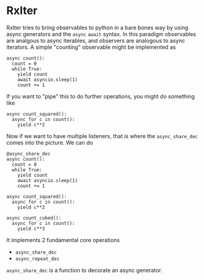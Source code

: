 # RxIter

RxIter tries to bring observables to python in a bare bones way by using async generators and the `async` `await` syntax. In this paradigm observables are analgous to async iterables, and observers are analogous to async iterators. A simple "counting" observable might be implemented as

```
async count():
  count = 0
  while True:
    yield count
    await asyncio.sleep(1)
    count += 1
```

If you want to "pipe" this to do further operations, you might do something like

```
async count_squared():
  async for c in count():
    yield c**2
```

Now if we want to have multiple listeners, that is where the `async_share_dec` comes into the picture. We can do

```
@async_share_dec
async count():
  count = 0
  while True:
    yield count
    await asyncio.sleep(1)
    count += 1

async count_squared():
  async for c in count():
    yield c**2

async count_cubed():
  async for c in count():
    yield c**3
```

It implements 2 fundamental core operations

* `async_share_dec`
* `async_repeat_dec`

`async_share_dec` is a function to decorate an async generator.
